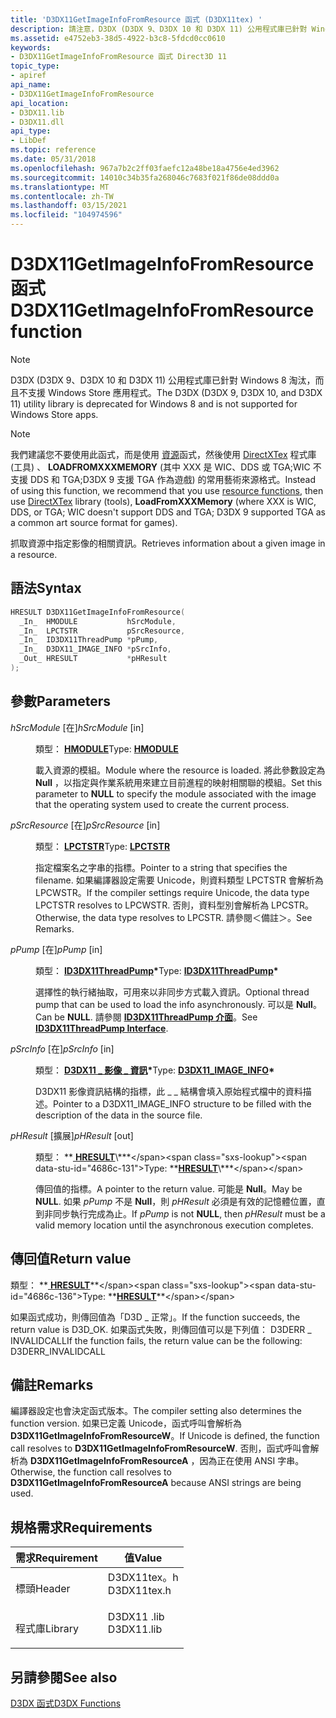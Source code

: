 ```yaml
---
title: 'D3DX11GetImageInfoFromResource 函式 (D3DX11tex) '
description: 請注意，D3DX (D3DX 9、D3DX 10 和 D3DX 11) 公用程式庫已針對 Windows 8 淘汰，而且不支援 Windows Store 應用程式。 請注意，我們建議您不要使用此函式，而是使用資源函式，然後使用 DirectXTex 程式庫 (工具) 、LoadFromXXXMemory (其中 XXX 是 WIC、DDS 或 TGA;WIC 不支援 DDS 和 TGA;D3DX 9 支援 TGA 作為遊戲) 的常用藝術來源格式。 抓取資源中指定影像的相關資訊。
ms.assetid: e4752eb3-38d5-4922-b3c8-5fdcd0cc0610
keywords:
- D3DX11GetImageInfoFromResource 函式 Direct3D 11
topic_type:
- apiref
api_name:
- D3DX11GetImageInfoFromResource
api_location:
- D3DX11.lib
- D3DX11.dll
api_type:
- LibDef
ms.topic: reference
ms.date: 05/31/2018
ms.openlocfilehash: 967a7b2c2ff03faefc12a48be18a4756e4ed3962
ms.sourcegitcommit: 14010c34b35fa268046c7683f021f86de08ddd0a
ms.translationtype: MT
ms.contentlocale: zh-TW
ms.lasthandoff: 03/15/2021
ms.locfileid: "104974596"
---
```

# <a name="d3dx11getimageinfofromresource-function"></a><span data-ttu-id="4686c-106">D3DX11GetImageInfoFromResource 函式</span><span class="sxs-lookup"><span data-stu-id="4686c-106">D3DX11GetImageInfoFromResource function</span></span>

> [!Note]  
> <span data-ttu-id="4686c-107">D3DX (D3DX 9、D3DX 10 和 D3DX 11) 公用程式庫已針對 Windows 8 淘汰，而且不支援 Windows Store 應用程式。</span><span class="sxs-lookup"><span data-stu-id="4686c-107">The D3DX (D3DX 9, D3DX 10, and D3DX 11) utility library is deprecated for Windows 8 and is not supported for Windows Store apps.</span></span>

 

> [!Note]  
> <span data-ttu-id="4686c-108">我們建議您不要使用此函式，而是使用 [資源](/windows/desktop/menurc/resources-functions)函式，然後使用 [DirectXTex](https://github.com/Microsoft/DirectXTex) 程式庫 (工具) 、 **LOADFROMXXXMEMORY** (其中 XXX 是 WIC、DDS 或 TGA;WIC 不支援 DDS 和 TGA;D3DX 9 支援 TGA 作為遊戲) 的常用藝術來源格式。</span><span class="sxs-lookup"><span data-stu-id="4686c-108">Instead of using this function, we recommend that you use [resource functions](/windows/desktop/menurc/resources-functions), then use [DirectXTex](https://github.com/Microsoft/DirectXTex) library (tools), **LoadFromXXXMemory** (where XXX is WIC, DDS, or TGA; WIC doesn't support DDS and TGA; D3DX 9 supported TGA as a common art source format for games).</span></span>

 

<span data-ttu-id="4686c-109">抓取資源中指定影像的相關資訊。</span><span class="sxs-lookup"><span data-stu-id="4686c-109">Retrieves information about a given image in a resource.</span></span>

## <a name="syntax"></a><span data-ttu-id="4686c-110">語法</span><span class="sxs-lookup"><span data-stu-id="4686c-110">Syntax</span></span>


```C++
HRESULT D3DX11GetImageInfoFromResource(
  _In_  HMODULE           hSrcModule,
  _In_  LPCTSTR           pSrcResource,
  _In_  ID3DX11ThreadPump *pPump,
  _In_  D3DX11_IMAGE_INFO *pSrcInfo,
  _Out_ HRESULT           *pHResult
);
```



## <a name="parameters"></a><span data-ttu-id="4686c-111">參數</span><span class="sxs-lookup"><span data-stu-id="4686c-111">Parameters</span></span>

<dl> <dt>

<span data-ttu-id="4686c-112">*hSrcModule* \[在\]</span><span class="sxs-lookup"><span data-stu-id="4686c-112">*hSrcModule* \[in\]</span></span>
</dt> <dd>

<span data-ttu-id="4686c-113">類型： **[ **HMODULE**](/windows/desktop/WinProg/windows-data-types)**</span><span class="sxs-lookup"><span data-stu-id="4686c-113">Type: **[**HMODULE**](/windows/desktop/WinProg/windows-data-types)**</span></span>

<span data-ttu-id="4686c-114">載入資源的模組。</span><span class="sxs-lookup"><span data-stu-id="4686c-114">Module where the resource is loaded.</span></span> <span data-ttu-id="4686c-115">將此參數設定為 **Null** ，以指定與作業系統用來建立目前進程的映射相關聯的模組。</span><span class="sxs-lookup"><span data-stu-id="4686c-115">Set this parameter to **NULL** to specify the module associated with the image that the operating system used to create the current process.</span></span>

</dd> <dt>

<span data-ttu-id="4686c-116">*pSrcResource* \[在\]</span><span class="sxs-lookup"><span data-stu-id="4686c-116">*pSrcResource* \[in\]</span></span>
</dt> <dd>

<span data-ttu-id="4686c-117">類型： **[ **LPCTSTR**](/windows/desktop/WinProg/windows-data-types)**</span><span class="sxs-lookup"><span data-stu-id="4686c-117">Type: **[**LPCTSTR**](/windows/desktop/WinProg/windows-data-types)**</span></span>

<span data-ttu-id="4686c-118">指定檔案名之字串的指標。</span><span class="sxs-lookup"><span data-stu-id="4686c-118">Pointer to a string that specifies the filename.</span></span> <span data-ttu-id="4686c-119">如果編譯器設定需要 Unicode，則資料類型 LPCTSTR 會解析為 LPCWSTR。</span><span class="sxs-lookup"><span data-stu-id="4686c-119">If the compiler settings require Unicode, the data type LPCTSTR resolves to LPCWSTR.</span></span> <span data-ttu-id="4686c-120">否則，資料型別會解析為 LPCSTR。</span><span class="sxs-lookup"><span data-stu-id="4686c-120">Otherwise, the data type resolves to LPCSTR.</span></span> <span data-ttu-id="4686c-121">請參閱＜備註＞。</span><span class="sxs-lookup"><span data-stu-id="4686c-121">See Remarks.</span></span>

</dd> <dt>

<span data-ttu-id="4686c-122">*pPump* \[在\]</span><span class="sxs-lookup"><span data-stu-id="4686c-122">*pPump* \[in\]</span></span>
</dt> <dd>

<span data-ttu-id="4686c-123">類型： **[ **ID3DX11ThreadPump**](id3dx11threadpump.md)\***</span><span class="sxs-lookup"><span data-stu-id="4686c-123">Type: **[**ID3DX11ThreadPump**](id3dx11threadpump.md)\***</span></span>

<span data-ttu-id="4686c-124">選擇性的執行緒抽取，可用來以非同步方式載入資訊。</span><span class="sxs-lookup"><span data-stu-id="4686c-124">Optional thread pump that can be used to load the info asynchronously.</span></span> <span data-ttu-id="4686c-125">可以是 **Null**。</span><span class="sxs-lookup"><span data-stu-id="4686c-125">Can be **NULL**.</span></span> <span data-ttu-id="4686c-126">請參閱 [**ID3DX11ThreadPump 介面**](id3dx11threadpump.md)。</span><span class="sxs-lookup"><span data-stu-id="4686c-126">See [**ID3DX11ThreadPump Interface**](id3dx11threadpump.md).</span></span>

</dd> <dt>

<span data-ttu-id="4686c-127">*pSrcInfo* \[在\]</span><span class="sxs-lookup"><span data-stu-id="4686c-127">*pSrcInfo* \[in\]</span></span>
</dt> <dd>

<span data-ttu-id="4686c-128">類型： **[ **D3DX11 \_ 影像 \_ 資訊**](d3dx11-image-info.md)\***</span><span class="sxs-lookup"><span data-stu-id="4686c-128">Type: **[**D3DX11\_IMAGE\_INFO**](d3dx11-image-info.md)\***</span></span>

<span data-ttu-id="4686c-129">D3DX11 影像資訊結構的指標，此 \_ \_ 結構會填入原始程式檔中的資料描述。</span><span class="sxs-lookup"><span data-stu-id="4686c-129">Pointer to a D3DX11\_IMAGE\_INFO structure to be filled with the description of the data in the source file.</span></span>

</dd> <dt>

<span data-ttu-id="4686c-130">*pHResult* \[擴展\]</span><span class="sxs-lookup"><span data-stu-id="4686c-130">*pHResult* \[out\]</span></span>
</dt> <dd>

<span data-ttu-id="4686c-131">類型： **[ **HRESULT**](https://msdn.microsoft.com/library/Bb401631(v=MSDN.10).aspx)\***</span><span class="sxs-lookup"><span data-stu-id="4686c-131">Type: **[**HRESULT**](https://msdn.microsoft.com/library/Bb401631(v=MSDN.10).aspx)\***</span></span>

<span data-ttu-id="4686c-132">傳回值的指標。</span><span class="sxs-lookup"><span data-stu-id="4686c-132">A pointer to the return value.</span></span> <span data-ttu-id="4686c-133">可能是 **Null**。</span><span class="sxs-lookup"><span data-stu-id="4686c-133">May be **NULL**.</span></span> <span data-ttu-id="4686c-134">如果 *pPump* 不是 **Null**，則 *pHResult* 必須是有效的記憶體位置，直到非同步執行完成為止。</span><span class="sxs-lookup"><span data-stu-id="4686c-134">If *pPump* is not **NULL**, then *pHResult* must be a valid memory location until the asynchronous execution completes.</span></span>

</dd> </dl>

## <a name="return-value"></a><span data-ttu-id="4686c-135">傳回值</span><span class="sxs-lookup"><span data-stu-id="4686c-135">Return value</span></span>

<span data-ttu-id="4686c-136">類型： **[ **HRESULT**](https://msdn.microsoft.com/library/Bb401631(v=MSDN.10).aspx)**</span><span class="sxs-lookup"><span data-stu-id="4686c-136">Type: **[**HRESULT**](https://msdn.microsoft.com/library/Bb401631(v=MSDN.10).aspx)**</span></span>

<span data-ttu-id="4686c-137">如果函式成功，則傳回值為「D3D \_ 正常」。</span><span class="sxs-lookup"><span data-stu-id="4686c-137">If the function succeeds, the return value is D3D\_OK.</span></span> <span data-ttu-id="4686c-138">如果函式失敗，則傳回值可以是下列值： D3DERR \_ INVALIDCALL</span><span class="sxs-lookup"><span data-stu-id="4686c-138">If the function fails, the return value can be the following: D3DERR\_INVALIDCALL</span></span>

## <a name="remarks"></a><span data-ttu-id="4686c-139">備註</span><span class="sxs-lookup"><span data-stu-id="4686c-139">Remarks</span></span>

<span data-ttu-id="4686c-140">編譯器設定也會決定函式版本。</span><span class="sxs-lookup"><span data-stu-id="4686c-140">The compiler setting also determines the function version.</span></span> <span data-ttu-id="4686c-141">如果已定義 Unicode，函式呼叫會解析為 **D3DX11GetImageInfoFromResourceW**。</span><span class="sxs-lookup"><span data-stu-id="4686c-141">If Unicode is defined, the function call resolves to **D3DX11GetImageInfoFromResourceW**.</span></span> <span data-ttu-id="4686c-142">否則，函式呼叫會解析為 **D3DX11GetImageInfoFromResourceA** ，因為正在使用 ANSI 字串。</span><span class="sxs-lookup"><span data-stu-id="4686c-142">Otherwise, the function call resolves to **D3DX11GetImageInfoFromResourceA** because ANSI strings are being used.</span></span>

## <a name="requirements"></a><span data-ttu-id="4686c-143">規格需求</span><span class="sxs-lookup"><span data-stu-id="4686c-143">Requirements</span></span>



| <span data-ttu-id="4686c-144">需求</span><span class="sxs-lookup"><span data-stu-id="4686c-144">Requirement</span></span> | <span data-ttu-id="4686c-145">值</span><span class="sxs-lookup"><span data-stu-id="4686c-145">Value</span></span> |
|--------------------|----------------------------------------------------------------------------------------|
| <span data-ttu-id="4686c-146">標頭</span><span class="sxs-lookup"><span data-stu-id="4686c-146">Header</span></span><br/>  | <dl> <span data-ttu-id="4686c-147"><dt>D3DX11tex。h</dt></span><span class="sxs-lookup"><span data-stu-id="4686c-147"><dt>D3DX11tex.h</dt></span></span> </dl> |
| <span data-ttu-id="4686c-148">程式庫</span><span class="sxs-lookup"><span data-stu-id="4686c-148">Library</span></span><br/> | <dl> <span data-ttu-id="4686c-149"><dt>D3DX11 .lib</dt></span><span class="sxs-lookup"><span data-stu-id="4686c-149"><dt>D3DX11.lib</dt></span></span> </dl>  |



## <a name="see-also"></a><span data-ttu-id="4686c-150">另請參閱</span><span class="sxs-lookup"><span data-stu-id="4686c-150">See also</span></span>

<dl> <dt>

[<span data-ttu-id="4686c-151">D3DX 函式</span><span class="sxs-lookup"><span data-stu-id="4686c-151">D3DX Functions</span></span>](d3d11-graphics-reference-d3dx11-functions.md)
</dt> </dl>

 

